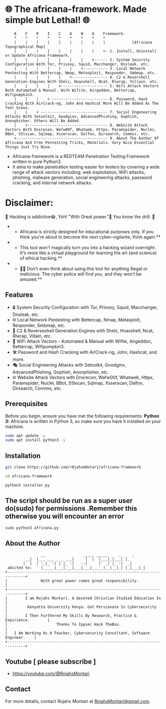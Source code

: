 # 🌐 The africana-framework. Made simple but Lethal! 🌐

        A    F    R    I    C    A    N    A    Framework.
        *    *    *    *    *    *    *    *    *
        |    |    |    |    |    |    |    |    |            [Africana Topographical Map]
        |    |    |    |    |    |    |    |    +- 1. Install, Uninstall or Update Africana Framework.
        |    |    |    |    |    |    |    +------ 2. System Security Configuration With Tor, Privoxy, Squid, Macchanger, Dnsleak. etc.
        |    |    |    |    |    |    +----------- 3. Local Network Pentesting With Bettercap, Nmap, Metasploit, Responder, Smbmap. etc.
        |    |    |    |    |    +---------------- 4. C2 & Revershell Generation Engines With Shelz, Hoaxshell, Ncat, Rlwrap, Villain. etc.
        |    |    |    |    +--------------------- 5. Wifi Attack Vectors Both Automated & Manual. With Wifite, Airgeddon, Bettercap, Wifipumpkin3.
        |    |    |    + ------------------------- 6. Password, Hash Cracking With AirCrack-ng, John And Hashcat More Will Be Added As The Tool Grows.
        |    |    + ------------------------------ 7. Social Engenearing Attacks With Setoolkit, Goodginx, AdvancedPhishing, Gophish, Anonphisher. Others Will Be Added.
        |    +------------------------------------ 8. Website Attack Vectors With Dnsrecon, Wafw00f, Whatweb, Httpx, Paramspider, Nuclei, BBot, SSlscan, Sqlmap, Xsserscan, Dalfox, Dirsearch, Commix. etc.
        +----------------------------------------- 9. About The Author Of Africana And Free Pentesting Tricks, Materials. Very Nice Essential Things Just Try Nine.

* Africana-framework is a REDTEAM Penetration Testing Framework written in pure Python3. 
* It aims to make penetration testing easier for testers by covering a wide range of attack vectors including;
 web exploitation, WiFi attacks, phishing, malware generation, social engineering attacks, password cracking, and internal network attacks.

# Disclaimer: 
🚧 Hacking is addictive😂, Yoh! "With Great power."👀 You know the drill. 🚧

- * Africana is strictly designed for educational purposes only. If you think you're about to become the next cyber-vigilante, think again.**<br>
- * This tool won't magically turn you into a hacking wizard overnight. It's more like a virtual playground for learning the art (and science) of ethical hacking.**<br>
- * 🙅‍♂️ Don't even think about using this tool for anything illegal or malicious. The cyber police will find you, and they won't be amused.**

## Features
- 🔒 System Security Configuration with Tor, Privoxy, Squid, Macchanger, Dnsleak, etc.
- 🌐 Local Network Pentesting with Bettercap, Nmap, Metasploit, Responder, Smbmap, etc.
- 🚀 C2 & Reverseshell Generation Engines with Shelz, Hoaxshell, Ncat, Rlwrap, Villain, etc.
- 📡 WiFi Attack Vectors - Automated & Manual with Wifite, Airgeddon, Bettercap, Wifipumpkin3.
- 🛠 Password and Hash Cracking with AirCrack-ng, John, Hashcat, and more.
- 🎭 Social Engineering Attacks with Setoolkit, Goodginx, AdvancedPhishing, Gophish, Anonphisher, etc.
- 🌐 Website Attack Vectors with Dnsrecon, Wafw00f, Whatweb, Httpx, Paramspider, Nuclei, BBot, SSlscan, Sqlmap, Xsserscan, Dalfox, Dirsearch, Commix, etc.

## Prerequisites
Before you begin, ensure you have met the following requirements:
**Python 3:** Africana is written in Python 3, so make sure you have it installed on your machine.

```bash
sudo apt update -y
sudo apt install python3 -y
```
## Installation

```bash
git clone https://github.com/r0jahsm0ntar1/africana-framework
```
```bash
cd africana-framework
```
```bash
python3 installer.py
```
## The script should be run as a super user do(sudo) for permissions .Remember this otherwise you will encounter an error
```bash
sudo python3 africana.py
```
## About the Author
   	   	            __                 _____ _____     _     _   
			 __|  |___ ___ _ _ ___|     |  |  |___|_|___| |_ 
 			|  |  | -_|_ -| | |_ -|   --|     |  _| |_ -|  _|
   	 adicted to:	|_____|___|___|___|___|_____|__|__|_| |_|___|_|
    +------------------------------------------------------------------------------+                                                                                                                                 
    |               With great power comes great responsibility.                   |                                                                                                                                 
    +------------------------------------------------------------------------------+                                                                                                                                 
    |        I am Rojahs Montari. A devoted Christian Studied Education In         |                                                                                                                                 
    |         Kenyatta University Kenya. Got Persionate In Cybersecurity           |                                                                                                                                 
    |        I Then Furthered My Skills By Research, Practice & Expirience.        |                                                                                                                                 
    |                      Thanks To Ippsec Hack TheBox.                           |                                                                                                                                 
    |   I Am Working As A Teacher, Cybersecurity Consoltant, Software Enginear.    |                                                                                                                               
    +------------------------------------------------------------------------------+ 
## Youtube [ please subscribe ]
- https://youtube.com/@RojahsMontari

## Contact
For more details, contact Rojahs Montari at RojahsMontari@gmail.com.
